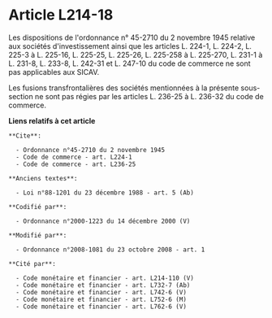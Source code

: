 # Article L214-18

Les dispositions de l'ordonnance n° 45-2710 du 2 novembre 1945 relative aux sociétés d'investissement ainsi que les articles
L. 224-1, L. 224-2, L. 225-3 à L. 225-16, L. 225-25, L. 225-26, L. 225-258 à L. 225-270, L. 231-1 à L. 231-8, L. 233-8, L.
242-31 et L. 247-10 du code de commerce ne sont pas applicables aux SICAV. 

Les fusions transfrontalières des sociétés mentionnées à la présente sous-section ne sont pas régies par les articles L.
236-25 à L. 236-32 du code de commerce.

**Liens relatifs à cet article**

	**Cite**:

	  - Ordonnance n°45-2710 du 2 novembre 1945
	  - Code de commerce - art. L224-1
	  - Code de commerce - art. L236-25

	**Anciens textes**:

	  - Loi n°88-1201 du 23 décembre 1988 - art. 5 (Ab)

	**Codifié par**:

	  - Ordonnance n°2000-1223 du 14 décembre 2000 (V)

	**Modifié par**:

	  - Ordonnance n°2008-1081 du 23 octobre 2008 - art. 1

	**Cité par**:

	  - Code monétaire et financier - art. L214-110 (V)
	  - Code monétaire et financier - art. L732-7 (Ab)
	  - Code monétaire et financier - art. L742-6 (V)
	  - Code monétaire et financier - art. L752-6 (M)
	  - Code monétaire et financier - art. L762-6 (V)
